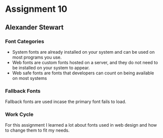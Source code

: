 # Assignment 10

## Alexander Stewart

### Font Categories

- System fonts are already installed on your system and can be used on most programs you use.
- Web fonts are custom fonts hosted on a server, and they do not need to be installed on your system to appear.
- Web safe fonts are fonts that developers can count on being available on most systems

### Fallback Fonts

Fallback fonts are used incase the primary font fails to load.

### Work Cycle

For this assignment I learned a lot about fonts used in web design and how to change them to fit my needs.
